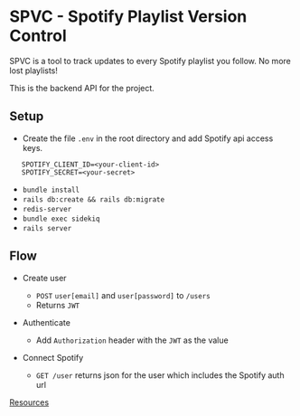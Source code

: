 # SPVC - Spotify Playlist Version Control

 SPVC is a tool to track updates to every Spotify playlist you follow. No more lost playlists!
 
 This is the backend API for the project.
 
## Setup

* Create the file `.env` in the root directory and add Spotify api access keys.

 ``` 
 	SPOTIFY_CLIENT_ID=<your-client-id>
 	SPOTIFY_SECRET=<your-secret>
 ```
 
 
* `bundle install `
* `rails db:create && rails db:migrate` 
* `redis-server`
* `bundle exec sidekiq`
* `rails server`

## Flow

* Create user
	* `POST` `user[email]` and `user[password]` to `/users`
	* Returns `JWT`

* Authenticate
	* Add `Authorization` header with the `JWT` as the value

* Connect Spotify
	* `GET /user` returns json for the user which includes the Spotify auth url 

[Resources](resources.md)
